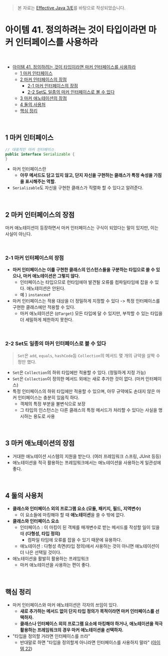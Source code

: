 > 본 자료는 [Effective Java 3/E]()를 바탕으로 작성되었습니다.

# 아이템 41. 정의하려는 것이 타입이라면 마커 인터페이스를 사용하라

<br>

- [아이템 41. 정의하려는 것이 타입이라면 마커 인터페이스를 사용하라](#아이템-41-정의하려는-것이-타입이라면-마커-인터페이스를-사용하라)
  - [1 마커 인터페이스](#1-마커-인터페이스)
  - [2 마커 인터페이스의 장점](#2-마커-인터페이스의-장점)
    - [2-1 마커 인터페이스의 장점](#2-1-마커-인터페이스의-장점)
    - [2-2 Set도 일종의 마커 인터페이스로 볼 수 있다](#2-2-set도-일종의-마커-인터페이스로-볼-수-있다)
  - [3 마커 애노테이션의 장점](#3-마커-애노테이션의-장점)
  - [4 둘의 사용처](#4-둘의-사용처)
  - [핵심 정리](#핵심-정리)

<br>

## 1 마커 인터페이스
```java
// 대표적인 마커 인터페이스
public interface Serializable {
}
```
* 마커 인터페이스란
  * **아무 메서드도 담고 있지 않고, 단지 자신을 구현하는 클래스가 특정 속성을 가짐을 표시해주는 역할.**
* `Serializable`도 자신을 구현한 클래스가 직렬화 할 수 있다고 알려준다.

<br>

## 2 마커 인터페이스의 장점
마커 애노테이션이 등장하면서 마커 인터페이스는 구식이 되었다는 말이 있지만, 이는 사실이 아닌다.

<br>

### 2-1 마커 인터페이스의 장점
* **마커 인터페이스는 이를 구현한 클래스의 인스턴스들을 구분하는 타입으로 쓸 수 있으나, 마커 애노테이션은 그렇지 않다.**
  * 인터페이스는 타입으므로 런타임에야 발견될 오류를 컴파일타임에 잡을 수 있다. 애노테이션은 안된다.
  * 예 ) `instanceof`
* 마커 인터페이스는 적용 대상을 더 정밀하게 지정할 수 있다 -> 특정 인터페이스를 구현한 클래스에만 적용할 수 있다.
  * 마커 애노테이션은 (`@Target`) 모든 타입에 달 수 있지만, 부착할 수 있는 타입을 더 세밀하게 제한하지 못한다.

<br>

### 2-2 Set도 일종의 마커 인터페이스로 볼 수 있다
> `Set`은 `add`, `equals`, `hashCode`등 `Collection`의 메서드 몇 개의 규약을 살짝 수정만 했다.
* `Set`은 `Collection`의 하위 타입에만 적용할 수 있다. (정밀하게 지정 가능)
* `Set`은 `Collection`이 정의한 메서드 외에는 새로 추가한 것이 없다. (마커 인터페이스)
* 특정 인터페이스의 하위 타입에만 적용할 수 있으며, 아무 규약에도 손대지 않은 마커 인터페이스는 충분히 있음직 하다.
  * 객체의 특정 부분을 불변식으로 보장
  * 그 타입의 인스턴스는 다른 클래스의 특정 메서드가 처리할 수 있다는 사실을 명시하는 용도로 사용

<br>

## 3 마커 애노테이션의 장점
* 거대한 애노테이션 시스템의 지원을 받는다. (여러 프레임워크 스프링, JUnit 등등)
* 애노테이션을 적극 활용하는 프레임워크에서는 애노테이션을 사용하는게 일관성에 좋다.

<br>

## 4 둘의 사용처
* **클래스와 인터페이스 외의 프로그램 요소 (모듈, 패키지, 필드, 지역변수)**
  * 이 요소들에 마킹해야 할 때 **애노테이션**을 쓸 수 밖에 없다.
* **클래스와 인터페이스 요소**
  * 인터페이스 : 이 마킹이 된 객체를 매개변수로 받는 메서드를 작성할 일이 있을 때 **(다형성, 타입 정의)**
    * 컴파일 타임에 오류를 잡을 수 있기 때문에 유용하다.
  * 애노테이션 : 다형성 측면(타입 정의)에서 사용하는 것이 아니면 애노테이션이 더 나은 선택일 것이다.
* 애노테이션을 활발히 활용하는 프레임워크
  * 마커 애노테이션을 사용하는 편이 좋다.

<br>

## 핵심 정리
* 마커 인터페이스와 마커 애노테이션은 각자의 쓰임이 있다.
  * **새로 추가하는 메서드 없이 단지 타입 정의가 목적이라면 마커 인터페이스를 선택하자.**
  * **클래스나 인터페이스 외의 프로그램 요소에 마킹해야 하거나, 애노테이션을 적극 활용하는 프레임워크의 경우 마커 애노테이션을 선택하자.**
* "타입을 정의할 거라면 인터페이스를 쓰라"
  * 반대말로 하면 "타입을 정의할게 아니라면 인터페이스를 사용하지 말라" ([아이템 22](./item22.md))